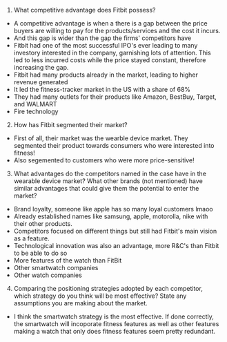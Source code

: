 1. What competitive advantage does Fitbit possess? 

- A competitive advantage is when a there is a gap between the price buyers are willing to pay for the products/services and the cost it incurs.
- And this gap is wider than the gap the firms' competitors have
- Fitbit had one of the most successful IPO's ever leading to many investory interested in the company, garnishing lots of attention. This led to less incurred costs while the price stayed constant, therefore increasing the gap. 
- Fitbit had many products already in the market, leading to higher revenue generated
- It led the fitness-tracker market in the US with a share of 68%
- They had many outlets for their products like Amazon, BestBuy, Target, and WALMART
- Fire technology


 
2. How has Fitbit segmented their market? 
- First of all, their market was the wearble device market. They segmented their product towards consumers who were interested into fitness!
- Also segemented to customers who were more price-sensitive!

 
3. What advantages do the competitors named in the case 
have in the wearable device market? What other brands 
(not mentioned) have similar advantages that could give 
them the potential to enter the market? 
- Brand loyalty, someone like apple has so many loyal customers lmaoo
- Already established names like samsung, apple, motorolla, nike with their other products.
- Competitors focused on different things but still had Fitbit's main vision as a feature.
- Technological innovation was also an advantage, more R&C's than Fitbit to be able to do so
- More features of the watch than FitBit
- Other smartwatch companies
- Other watch companies
 
4. Comparing the positioning strategies adopted by each 
competitor, which strategy do you think will be most 
effective? State any assumptions you are making about 
the market.  
- I think the smartwatch strategy is the most effective. If done correctly, the smartwatch will incoporate fitness features as well as other features making a watch that only does fitness features seem pretty redundant.
